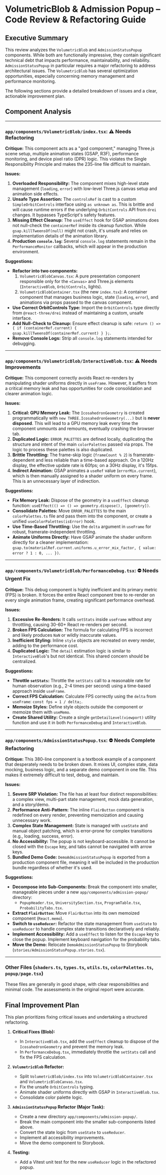 # VolumetricBlob & Admission Popup – Code Review & Refactoring Guide

## Executive Summary

This review analyzes the `VolumetricBlob` and `AdmissionStatusPopup` components. While both are functionally impressive, they contain significant technical debt that impacts performance, maintainability, and reliability. `AdmissionStatusPopup` in particular requires a major refactoring to address architectural issues. The `VolumetricBlob` has several optimization opportunities, especially concerning memory management and performance monitoring.

The following sections provide a detailed breakdown of issues and a clear, actionable improvement plan.

## Component Analysis

---

### `app/components/VolumetricBlob/index.tsx`: ⚠️ Needs Refactoring

**Critique:** This component acts as a "god component," managing Three.js scene setup, multiple animation states (GSAP, R3F), performance monitoring, and device pixel ratio (DPR) logic. This violates the Single Responsibility Principle and makes the 235-line file difficult to maintain.

**Issues:**
1.  **Overloaded Responsibility:** The component mixes high-level state management (`loading`, `error`) with low-level Three.js canvas setup and animation side effects.
2.  **Unsafe Type Assertion:** The `controlsRef` is cast to a custom `SimpleOrbitControls` interface using `as unknown as`. This is brittle and will cause runtime errors if the underlying `OrbitControls` API from `drei` changes. It bypasses TypeScript's safety features.
3.  **Missing Effect Cleanup:** The `useEffect` hook for GSAP animations does not null-check the `containerRef` inside its cleanup function. While `gsap.killTweensOf(null)` might not crash, it's unsafe and relies on implementation details of the animation library.
4.  **Production `console.log`:** Several `console.log` statements remain in the `PerformanceMonitor` callbacks, which will appear in the production environment.

**Suggestions:**
-   **Refactor into two components:**
    1.  `VolumetricBlobCanvas.tsx`: A pure presentation component responsible only for the `<Canvas>` and Three.js elements (`InteractiveBlob`, `OrbitControls`, lights).
    2.  `VolumetricBlobContainer.tsx` (the new `index.tsx`): A container component that manages business logic, state (`loading`, `error`), and animations via props passed to the canvas component.
-   **Use Correct OrbitControls Type:** Import the `OrbitControls` type directly from `@react-three/drei` instead of maintaining a custom, unsafe interface.
-   **Add Null-Check to Cleanup:** Ensure effect cleanup is safe: `return () => { if (containerRef.current) { gsap.killTweensOf(containerRef.current) } };`.
-   **Remove Console Logs:** Strip all `console.log` statements intended for debugging.

---

### `app/components/VolumetricBlob/InteractiveBlob.tsx`: ⚠️ Needs Improvements

**Critique:** This component correctly avoids React re-renders by manipulating shader uniforms directly in `useFrame`. However, it suffers from a critical memory leak and has opportunities for code consolidation and clearer animation logic.

**Issues:**
1.  **Critical: GPU Memory Leak:** The `IcosahedronGeometry` is created programmatically with `new THREE.IcosahedronGeometry(...)` but is **never disposed**. This will lead to a GPU memory leak every time the component unmounts and remounts, eventually crashing the browser tab.
2.  **Duplicated Logic:** `ERROR_PALETTES` are defined locally, duplicating the structure and intent of the main `colorPalettes` passed via props. The logic to process these palettes is also duplicated.
3.  **Brittle Throttling:** The frame-skip logic (`frameCount % 2`) is framerate-dependent and less reliable than a time-based approach. On a 120Hz display, the effective update rate is 60fps; on a 30Hz display, it's 15fps.
4.  **Indirect Animation:** GSAP animates a `useRef` value (`errorMix.current`), which is then manually assigned to a shader uniform on every frame. This is an unnecessary layer of indirection.

**Suggestions:**
-   **Fix Memory Leak:** Dispose of the geometry in a `useEffect` cleanup function: `useEffect(() => () => geometry.dispose(), [geometry])`.
-   **Consolidate Palettes:** Move `ERROR_PALETTES` to the main `colorPalettes.ts` file and pass them into the component, or create a unified `useColorPalettes(isError)` hook.
-   **Use Time-Based Throttling:** Use the `delta` argument in `useFrame` for robust, framerate-independent throttling.
-   **Animate Uniforms Directly:** Have GSAP animate the shader uniform directly for a cleaner implementation: `gsap.to(materialRef.current.uniforms.u_error_mix_factor, { value: error ? 1 : 0, ... })`.

---

### `app/components/VolumetricBlob/PerformanceDebug.tsx`: ⛔️ Needs Urgent Fix

**Critique:** This debug component is highly inefficient and its primary metric (FPS) is broken. It forces the entire React component tree to re-render on every single animation frame, creating significant performance overhead.

**Issues:**
1.  **Excessive Re-Renders:** It calls `setStats` inside `useFrame` without any throttling, causing 30-60+ React re-renders per second.
2.  **Broken FPS Calculation:** The formula for calculating FPS is incorrect and likely produces `NaN` or wildly inaccurate values.
3.  **Inefficient Styling:** Inline `style` objects are recreated on every render, adding to the performance cost.
4.  **Duplicated Logic:** The `detail` estimation logic is similar to `InteractiveBlob`'s but not identical. This shared concern should be centralized.

**Suggestions:**
-   **Throttle `setStats`:** Throttle the `setStats` call to a reasonable rate for human observation (e.g., 2-4 times per second) using a time-based approach inside `useFrame`.
-   **Correct FPS Calculation:** Calculate FPS correctly using the `delta` from `useFrame`: `const fps = 1 / delta;`.
-   **Memoize Styles:** Define style objects outside the component or memoize them with `useMemo`.
-   **Create Shared Utility:** Create a single `getDetailLevel(viewport)` utility function and use it in both `PerformanceDebug` and `InteractiveBlob`.

---

### `app/components/AdmissionStatusPopup.tsx`: ⛔️ Needs Complete Refactoring

**Critique:** This 380-line component is a textbook example of a component that desperately needs to be broken down. It mixes UI, complex state, data mocking, business logic, and a separate demo component in one file. This makes it extremely difficult to test, debug, and maintain.

**Issues:**
1.  **Severe SRP Violation:** The file has at least four distinct responsibilities: a complex view, multi-part state management, mock data generation, and a story/demo.
2.  **Performance Anti-Pattern:** The inline `FlairButton` component is redefined on every render, preventing memoization and causing unnecessary work.
3.  **Complex State Management:** State is managed with `useState` and manual object patching, which is error-prone for complex transitions (e.g., loading, success, error).
4.  **No Accessibility:** The popup is not keyboard-accessible. It cannot be closed with the `Escape` key, and tabs cannot be navigated with arrow keys.
5.  **Bundled Demo Code:** `DemoAdmissionStatusPopup` is exported from a production component file, meaning it will be included in the production bundle regardless of whether it's used.

**Suggestions:**
-   **Decompose into Sub-Components:** Break the component into smaller, manageable pieces under a new `app/components/admission-popup/` directory:
    -   `PopupHeader.tsx`, `UniversitySection.tsx`, `ProgramTable.tsx`, `ProbabilityTabs.tsx`.
-   **Extract `FlairButton`:** Move `FlairButton` into its own memoized component (`React.memo`).
-   **Switch to `useReducer`:** Refactor the state management from `useState` to `useReducer` to handle complex state transitions declaratively and reliably.
-   **Implement Accessibility:** Add a `useEffect` to listen for the `Escape` key to close the popup. Implement keyboard navigation for the probability tabs.
-   **Move the Demo:** Relocate `DemoAdmissionStatusPopup` to Storybook (`stories/AdmissionStatusPopup.stories.tsx`).

---

### Other Files (`shaders.ts`, `types.ts`, `utils.ts`, `colorPalettes.ts`, `popup/page.tsx`)

These files are generally in good shape, with clear responsibilities and minimal code. The assessments in the original report were accurate.

## Final Improvement Plan

This plan prioritizes fixing critical issues and undertaking a structured refactoring.

1.  **Critical Fixes (Blob):**
    -   In `InteractiveBlob.tsx`, add the `useEffect` cleanup to dispose of the `IcosahedronGeometry` and prevent the memory leak.
    -   In `PerformanceDebug.tsx`, immediately throttle the `setStats` call and fix the FPS calculation.

2.  **`VolumetricBlob` Refactor:**
    -   Split `VolumetricBlob/index.tsx` into `VolumetricBlobContainer.tsx` and `VolumetricBlobCanvas.tsx`.
    -   Fix the unsafe `OrbitControls` typing.
    -   Animate shader uniforms directly with GSAP in `InteractiveBlob.tsx`.
    -   Consolidate color palette logic.

3.  **`AdmissionStatusPopup` Refactor (Major Task):**
    -   Create a new directory `app/components/admission-popup/`.
    -   Break the main component into the smaller sub-components listed above.
    -   Convert the state logic from `useState` to `useReducer`.
    -   Implement all accessibility improvements.
    -   Move the demo component to Storybook.

4.  **Testing:**
    -   Add a Vitest unit test for the new `useReducer` logic in the refactored popup.